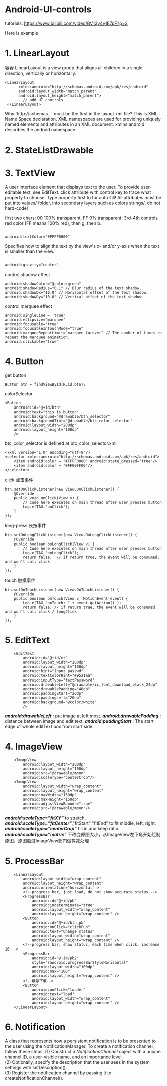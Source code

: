 # Android-UI-controls

tutorials:
https://www.bilibili.com/video/BV13y4y1E7pF?p=3

Here is example


# 1. LinearLayout
容器
LinearLayout is a view group that aligns all children in a single direction, vertically or horizontally.

```
<LinearLayout
      xmlns:android="http://schemas.android.com/apk/res/android"
      android:layout_width="match_parent"
      android:layout_height="match_parent">
    ... // add UI controls
 </LinearLayout>
```

Why 'http://schemas...' must be the first in the layout xml file?
This is XML Name Space declaration. XML namespaces are used for providing uniquely named elements and attributes in an XML document. xmlns:android describes the android namespace.

# 2. StateListDrawable


# 3. TextView
A user interface element that displays text to the user. To provide user-editable text, see EditText. click attribute with control key to trace what property to choose. Type property first to for auto-fill! All attributes must be put into values/ folder, into secondary layers such as colors strings/, do not hard-code! 

first two chars: 00 100% transparent, FF 0% transparent. 3rd-4th controls red color (FF means 100% red), then g, then b.
```

android:textColor="#FFFF0000"
```

Specifies how to align the text by the view's x- and/or y-axis when the text is smaller than the view.
```

android:gravity="center"
```

control shadow effect
```
android:shadowColor="@color/green"
android:shadowRadius="0.1" // Blur radius of the text shadow.
android:shadowDx="10.0"	// Horizontal offset of the text shadow.
android:shadowDy="10.0"	// Vertical offset of the text shadow. 
```

control marquee effect
```
android:singleLine = 'true'
android:ellipsize="marquee"
android:focusable="true"
android:focusableInTouchMode="true"
android:marqueeRepeatLimit="marquee_forever" // The number of times to repeat the marquee animation. 
android:clickable="true"
```

# 4. Button
get button
```
Button btn = findViewById(R.id.btn);
```

colorSelector
```
<Button
    android:id="@+id/btn"
    android:text="this is button"
    android:background="@drawable/btn_selector"
    android:backgroundTint="@drawable/btc_color_selector"
    android:layout_width="200dp"
    android:layout_height="100dp"
    />
```

btc_color_selector is defined at btc_color_selector.xml
```
<?xml version="1.0" encoding="utf-8"?>
<selector xmlns:android="http://schemas.android.com/apk/res/android">
    <item android:color = "#FFFF0000" android:state_pressed="true"/>
    <item android:color = "#FF00FF00"/>
</selector>
```

click 点击事件
```
btn.setOnClickListener(new View.OnClickListener() {
    @Override
    public void onClick(View v) {
        // Code here executes on main thread after user presses button
        Log.e(TAG,"onClick");
    }
});
```

long-press 长按事件
```
btn.setOnLongClickListener(new View.OnLongClickListener() {
    @Override
    public boolean onLongClick(View v) {
        // Code here executes on main thread after user presses button
        Log.e(TAG,"onLongClick");
        return false;  // if return true, the event will be consumed, and won't call click
    }
});
```

touch 触摸事件
```
btn.setOnTouchListener(new View.OnTouchListener() {
    @Override
    public boolean onTouch(View v, MotionEvent event) {
        Log.e(TAG,"onTouch: " + event.getAction() );
        return false; // if return true, the event will be consumed, and won't call click / longClick
    }
});
```

# 5. EditText
```
    <EditText
        android:id="@+id/et"
        android:layout_width="200dp"
        android:layout_height="100dp"
        android:hint="input passwd"
        android:textColorHint="#95a1aa"
        android:inputType="textPassword"
        android:drawableLeft="@drawable/ic_font_download_black_24dp"
        android:drawablePadding="40dp"
        android:paddingStart="20dp"
        android:paddingLeft="20dp"
        android:background="@color/white"
        />
```
***android:drawableLeft*** : put image at left most.
***android:drawablePadding*** : distance between image and edit text.
***android:paddingStart*** : The start edge of whole editText box from start side.

# 4. ImageView

```
    <ImageView
        android:layout_width="200dp"
        android:layout_height="100dp"
        android:src="@drawable/moon"
        android:scaleType="centerCrop"/>
    <ImageView
        android:layout_width="wrap_content"
        android:layout_height="wrap_content"
        android:maxWidth="150dp"
        android:maxHeight="150dp"
        android:adjustViewBounds="true"
        android:src="@drawable/moon"/>
```
***android:scaleType="fitXY"*** to stretch.  
***android:scaleType="fitCenter"***,"fitStart" "fitEnd" to fit middle, left, right.  
***android:scaleType="centerCrop"*** fill in and keep ratio.  
***android:scaleType="matrix"*** 不改变原图大小，从ImageView左下角开始绘制原图，原图超过ImageView部门做剪裁处理  

# 5. ProcessBar

```
    <LinearLayout
        android:layout_width="wrap_content"
        android:layout_height="wrap_content"
        android:orientation="horizontal" >
        <!--progress bar, just load, do not show accurate status -->
        <ProgressBar
            android:id="@+id/pb"
            android:indeterminate="true"
            android:layout_width="wrap_content"
            android:layout_height="wrap_content" />
        <Button
            android:id="@+id/btn_pb"
            android:onClick="clickFun"
            android:text="Change status"
            android:layout_width="wrap_content"
            android:layout_height="wrap_content" />
        <!--progress bar, show status, each time when click, increase 10 -->
        <ProgressBar
            android:id="@+id/pb2"
            style="?android:progressBarStyleHorizontal"
            android:layout_width="100dp"
            android:max="100"
            android:layout_height="wrap_content" />
        <!--模拟下载-->
        <Button
            android:onClick="loader"
            android:text="load"
            android:layout_width="wrap_content"
            android:layout_height="wrap_content" />
    </LinearLayout>
```

# 6. Notification
A class that represents how a persistent notification is to be presented to the user using the NotificationManager.
To create a notification channel, follow these steps:
(1) Construct a *NotificationChannel* object with a unique channel ID, a user-visible name, and an importance level.  
(2) Optionally, specify the description that the user sees in the system settings with setDescription().  
(3) Register the notification channel by passing it to createNotificationChannel().  






